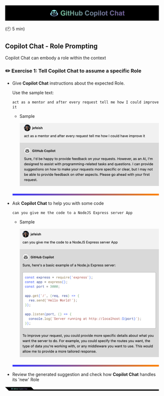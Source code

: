 ![cover](images/copilot-chat-cover-wide.png)

 (:clock10: 5 min)

## Copilot Chat - Role Prompting

Copilot Chat can embody a role within the context

### :pencil2: Exercise 1: Tell **Copilot Chat** to assume a specific Role

- Give **Copilot Chat** instructions about the expected Role. 

    Use the sample text:

    ```
    act as a mentor and after every request tell me how I could improve it
    ```

    - Sample

      ![sample](images/copilot-role-1.png)

  ![cover](images/copilot-chat-cover-wide-3.png)

- Ask **Copilot Chat** to help you with some code

    ```
    can you give me the code to a NodeJS Express server App
    ```
    - Sample

      ![sample](images/copilot-role-2.png)

  ![cover](images/copilot-chat-cover-wide-3.png)

- Review the generated suggestion and check how **Copilot Chat** handles its 'new' Role

![cover](images/copilot-chat-cover-wide-2.png)
